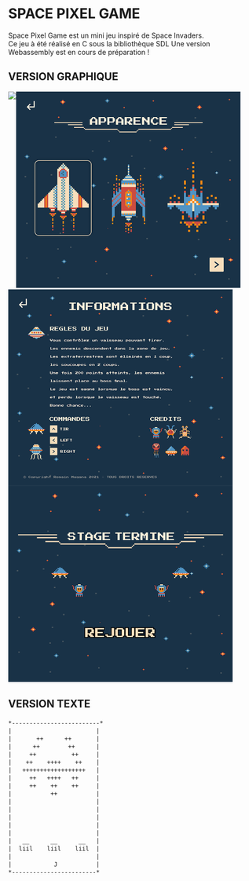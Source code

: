 # SPACE PIXEL GAME
Space Pixel Game est un mini jeu inspiré de Space Invaders.  
Ce jeu à été réalisé en C sous la bibliothèque SDL
Une version Webassembly est en cours de préparation !

## VERSION GRAPHIQUE 

<img align="left" height="400px" src="https://github.com/RomainMagana/Space_invaders/blob/main/Space_invaders_Jalon5/BMP/Debut.bmp?raw=true">
<img height="400px" src="https://raw.githubusercontent.com/RomainMagana/Space-Pixel-Game/main/Space_invaders_Jalon5/BMP/Skin/skin_1.bmp">
<img align="left" height="400px" src="https://raw.githubusercontent.com/RomainMagana/Space-Pixel-Game/main/Space_invaders_Jalon5/BMP/Rule.bmp">
<img height="400px" src="https://raw.githubusercontent.com/RomainMagana/Space-Pixel-Game/main/Space_invaders_Jalon5/BMP/Fin.bmp">

## VERSION TEXTE

```
*-------------------------*
|                        |
|       ++      ++       |
|      ++        ++      |
|     ++          ++     |
|    ++    ++++    ++    |
|   ++++++++++++++++++   |
|     ++   ++++   ++     |
|     ++    ++    ++     |
|           ++           |
|                        |
|                        |
|                        |
|                        |
|                        |
|   __      __      __   |
|  liil    liil    liil  |
|                        |
|            J           |
*------------------------*
```
